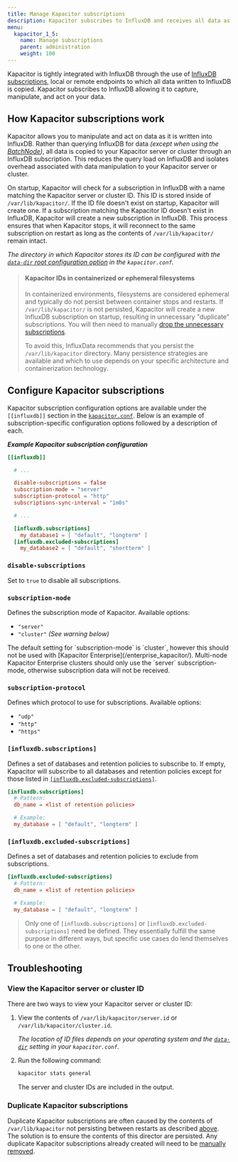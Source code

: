 ```yaml
---
title: Manage Kapacitor subscriptions
description: Kapacitor subscribes to InfluxDB and receives all data as it is written to InfluxDB. This article walks through how Kapacitor subscriptions work, how to configure them, and how to manage them.
menu:
  kapacitor_1_5:
    name: Manage subscriptions
    parent: administration
    weight: 100
---
```


Kapacitor is tightly integrated with InfluxDB through the use of [InfluxDB subscriptions](/influxdb/latest/administration/subscription-management/),
local or remote endpoints to which all data written to InfluxDB is copied.
Kapacitor subscribes to InfluxDB allowing it to capture, manipulate, and act on your data.

## How Kapacitor subscriptions work
Kapacitor allows you to manipulate and act on data as it is written into InfluxDB.
Rather than querying InfluxDB for data *(except when using the [BatchNode](/kapacitor/v1.5/nodes/batch_node/))*,
all data is copied to your Kapacitor server or cluster through an InfluxDB subscription.
This reduces the query load on InfluxDB and isolates overhead associated with data
manipulation to your Kapacitor server or cluster.

On startup, Kapacitor will check for a subscription in InfluxDB with a name matching the Kapacitor server or cluster ID.
This ID is stored inside of `/var/lib/kapacitor/`.
If the ID file doesn't exist on startup, Kapacitor will create one.
If a subscription matching the Kapacitor ID doesn't exist in InfluxDB, Kapacitor
will create a new subscription in InfluxDB.
This process ensures that when Kapacitor stops, it will reconnect to the same subscription
on restart as long as the contents of `/var/lib/kapacitor/` remain intact.

_The directory in which Kapacitor stores its ID can be configured with the
[`data-dir` root configuration option](/kapacitor/v1.5/administration/configuration/#organization)
in the `kapacitor.conf`._

> #### Kapacitor IDs in containerized or ephemeral filesystems
> In containerized environments, filesystems are considered ephemeral and typically
> do not persist between container stops and restarts.
> If `/var/lib/kapacitor/` is not persisted, Kapacitor will create a new InfluxDB subscription
> on startup, resulting in unnecessary "duplicate" subscriptions.
> You will then need to manually [drop the unnecessary subscriptions](/influxdb/latest/administration/subscription-management/#remove-subscriptions).
>
> To avoid this, InfluxData recommends that you persist the `/var/lib/kapacitor` directory.
> Many persistence strategies are available and which to use depends on your
> specific architecture and containerization technology.


## Configure Kapacitor subscriptions
Kapacitor subscription configuration options are available under the `[[influxdb]]` section in the [`kapacitor.conf`](/kapacitor/v1.5/administration/configuration/).
Below is an example of subscription-specific configuration options followed by a description of each.

_**Example Kapacitor subscription configuration**_
```toml
[[influxdb]]

  # ...

  disable-subscriptions = false
  subscription-mode = "server"
  subscription-protocol = "http"
  subscriptions-sync-interval = "1m0s"

  # ...

  [influxdb.subscriptions]
    my_database1 = [ "default", "longterm" ]
  [influxdb.excluded-subscriptions]
    my_database2 = [ "default", "shortterm" ]
```

### `disable-subscriptions`
Set to `true` to disable all subscriptions.

### `subscription-mode`
Defines the subscription mode of Kapacitor.
Available options:

- `"server"`
- `"cluster"` _(See warning below)_

<dt>
The default setting for `subscription-mode` is `cluster`, however this should
not be used with [Kapacitor Enterprise](/enterprise_kapacitor/).
Multi-node Kapacitor Enterprise clusters should only use the `server` subscription-mode,
otherwise subscription data will not be received.
</dt>

### `subscription-protocol`
Defines which protocol to use for subscriptions.
Available options:

- `"udp"`
- `"http"`
- `"https"`

### `[influxdb.subscriptions]`
Defines a set of databases and retention policies to subscribe to.
If empty, Kapacitor will subscribe to all databases and retention policies except for those listed in
[`[influxdb.excluded-subscriptions]`](#influxdb-excluded-subscriptions).

```toml
[influxdb.subscriptions]
  # Pattern:
  db_name = <list of retention policies>

  # Example:
  my_database = [ "default", "longterm" ]
```

### `[influxdb.excluded-subscriptions]`
Defines a set of databases and retention policies to exclude from subscriptions.

```toml
[influxdb.excluded-subscriptions]
  # Pattern:
  db_name = <list of retention policies>

  # Example:
  my_database = [ "default", "longterm" ]
```

> Only one of `[influxdb.subscriptions]` or `[influxdb.excluded-subscriptions]`
> need be defined. They essentially fulfill the same purpose in different ways,
> but specific use cases do lend themselves to one or the other.

## Troubleshooting

### View the Kapacitor server or cluster ID
There are two ways to view your Kapacitor server or cluster ID:

1. View the contents of `/var/lib/kapacitor/server.id` or `/var/lib/kapacitor/cluster.id`.

    _The location of ID files depends on your operating system and the
    [`data-dir`](/kapacitor/v1.5/administration/configuration/#organization)
    setting in your `kapacitor.conf`._

2. Run the following command:

    ```bash
    kapacitor stats general
    ```

    The server and cluster IDs are included in the output.

### Duplicate Kapacitor subscriptions
Duplicate Kapacitor subscriptions are often caused by the contents of `/var/lib/kapacitor`
not persisting between restarts as described [above](#kapacitor-ids-in-containerized-or-ephemeral-filesystems).
The solution is to ensure the contents of this director are persisted.
Any duplicate Kapacitor subscriptions already created will need to be [manually removed](/influxdb/latest/administration/subscription-management/#remove-subscriptions).
